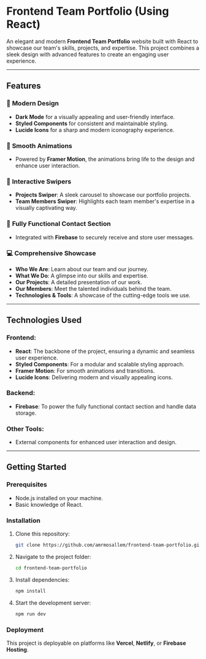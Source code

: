 

# **Frontend Team Portfolio (Using React)**

An elegant and modern **Frontend Team Portfolio** website built with React to showcase our team's skills, projects, and expertise. This project combines a sleek design with advanced features to create an engaging user experience.

---

## **Features**

### 🌟 **Modern Design**
- **Dark Mode** for a visually appealing and user-friendly interface.  
- **Styled Components** for consistent and maintainable styling.  
- **Lucide Icons** for a sharp and modern iconography experience.

### 🎨 **Smooth Animations**
- Powered by **Framer Motion**, the animations bring life to the design and enhance user interaction.

### 🚀 **Interactive Swipers**
- **Projects Swiper**: A sleek carousel to showcase our portfolio projects.  
- **Team Members Swiper**: Highlights each team member's expertise in a visually captivating way.

### 📩 **Fully Functional Contact Section**
- Integrated with **Firebase** to securely receive and store user messages.  

### 💻 **Comprehensive Showcase**
- **Who We Are**: Learn about our team and our journey.  
- **What We Do**: A glimpse into our skills and expertise.  
- **Our Projects**: A detailed presentation of our work.  
- **Our Members**: Meet the talented individuals behind the team.  
- **Technologies & Tools**: A showcase of the cutting-edge tools we use.

---

## **Technologies Used**

### **Frontend:**
- **React**: The backbone of the project, ensuring a dynamic and seamless user experience.  
- **Styled Components**: For a modular and scalable styling approach.  
- **Framer Motion**: For smooth animations and transitions.  
- **Lucide Icons**: Delivering modern and visually appealing icons.

### **Backend:**
- **Firebase**: To power the fully functional contact section and handle data storage.

### **Other Tools:**
- External components for enhanced user interaction and design.

---

## **Getting Started**

### **Prerequisites**
- Node.js installed on your machine.
- Basic knowledge of React.

### **Installation**
1. Clone this repository:  
   ```bash
   git clone https://github.com/amrmosallem/frontend-team-portfolio.git
   ```
2. Navigate to the project folder:  
   ```bash
   cd frontend-team-portfolio
   ```
3. Install dependencies:  
   ```bash
   npm install
   ```
4. Start the development server:  
   ```bash
   npm run dev
   ```

### **Deployment**
This project is deployable on platforms like **Vercel**, **Netlify**, or **Firebase Hosting**.
